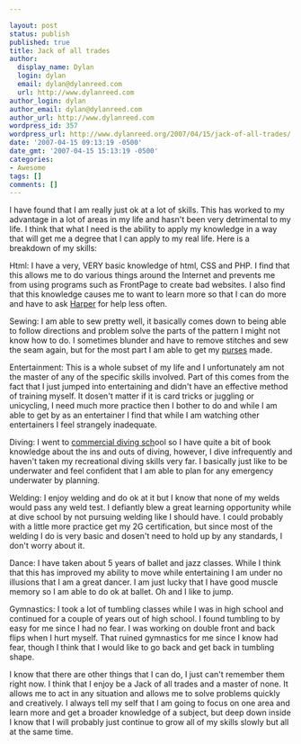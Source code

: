 ```yaml
---

layout: post
status: publish
published: true
title: Jack of all trades
author:
  display_name: Dylan
  login: dylan
  email: dylan@dylanreed.com
  url: http://www.dylanreed.com
author_login: dylan
author_email: dylan@dylanreed.com
author_url: http://www.dylanreed.com
wordpress_id: 357
wordpress_url: http://www.dylanreed.org/2007/04/15/jack-of-all-trades/
date: '2007-04-15 09:13:19 -0500'
date_gmt: '2007-04-15 15:13:19 -0500'
categories:
- Awesome
tags: []
comments: []
---
```


I have found that I am really just ok at a lot of skills. This has worked to my advantage in a lot of areas in my life and hasn't been very detrimental to my life. I think that what I need is the ability to apply my knowledge in a way that will get me a degree that I can apply to my real life. Here is a breakdown of my skills:

Html: I have a very, VERY basic knowledge of html, CSS and PHP. I find that this allows me to do various things around the Internet and prevents me from using programs such as FrontPage to create bad websites. I also find that this knowledge causes me to want to learn more so that I can do more and have to ask [Harper][1] for help less often.

   [1]: http://nata2.org

Sewing: I am able to sew pretty well, it basically comes down to being able to follow directions and problem solve the parts of the pattern I might not know how to do. I sometimes blunder and have to remove stitches and sew the seam again, but for the most part I am able to get my [purses][2] made.

   [2]: http://imadeit.myshopify.com

Entertainment: This is a whole subset of my life and I unfortunately am not the master of any of the specific skills involved. Part of this comes from the fact that I just jumped into entertaining and didn't have an effective method of training myself. It dosen't matter if it is card tricks or juggling or unicycling, I need much more practice then I bother to do and while I am able to get by as an entertainer I find that while I am watching other entertainers I feel strangely inadequate.

Diving: I went to [commercial diving sch][3]ool so I have quite a bit of book knowledge about the ins and outs of diving, however, I dive infrequently and haven't taken my recreational diving skills very far. I basically just like to be underwater and feel confident that I am able to plan for any emergency underwater by planning.

   [3]: http://www.natpoly.edu/

Welding: I enjoy welding and do ok at it but I know that none of my welds would pass any weld test. I defiantly blew a great learning opportunity while at dive school by not pursuing welding like I should have. I could probably with a little more practice get my 2G certification, but since most of the welding I do is very basic and dosen't need to hold up by any standards, I don't worry about it.

Dance: I have taken about 5 years of ballet and jazz classes. While I think that this has improved my ability to move while entertaining I am under no illusions that I am a great dancer. I am just lucky that I have good muscle memory so I am able to do ok at ballet. Oh and I like to jump.

Gymnastics: I took a lot of tumbling classes while I was in high school and continued for a couple of years out of high school. I found tumbling to by easy for me since I had no fear. I was working on double front and back flips when I hurt myself. That ruined gymnastics for me since I know had fear, though I think that I would like to go back and get back in tumbling shape.

I know that there are other things that I can do, I just can't remember them right now. I think that I enjoy be a Jack of all trades and a master of none. It allows me to act in any situation and allows me to solve problems quickly and creatively. I always tell my self that I am going to focus on one area and learn more and get a broader knowledge of a subject, but deep down inside I know that I will probably just continue to grow all of my skills slowly but all at the same time.
